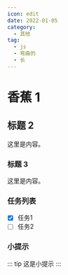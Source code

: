 ```yaml
---
icon: edit
date: 2022-01-05
category:
  - 其他
tag:
  - js
  - 弯曲的
  - 长
---
```


# 香蕉 1

## 标题 2

这里是内容。

### 标题 3

这里是内容。

### 任务列表
- [x]  任务1
- [ ]  任务2

### 小提示
::: tip
这是小提示
:::
